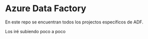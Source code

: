 # Azure Data Factory

En este repo se encuentran todos los projectos específicos de ADF.

Los iré subiendo poco a poco
